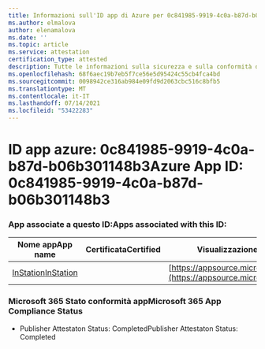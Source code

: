 ```yaml
---
title: Informazioni sull'ID app di Azure per 0c841985-9919-4c0a-b87d-b06b301148b3
ms.author: elmalova
author: elenamalova
ms.date: ''
ms.topic: article
ms.service: attestation
certification_type: attested
description: Tutte le informazioni sulla sicurezza e sulla conformità disponibili per 0c841985-9919-4c0a-b87d-b06b301148b3.
ms.openlocfilehash: 68f6aec19b7eb5f7ce56e5d95424c55cb4fca4bd
ms.sourcegitcommit: 0098942ce316ab984e09fd9d2063cbc516c8bfb5
ms.translationtype: MT
ms.contentlocale: it-IT
ms.lasthandoff: 07/14/2021
ms.locfileid: "53422283"
---
```

# <a name="azure-app-id-0c841985-9919-4c0a-b87d-b06b301148b3"></a><span data-ttu-id="f0882-103">ID app azure: 0c841985-9919-4c0a-b87d-b06b301148b3</span><span class="sxs-lookup"><span data-stu-id="f0882-103">Azure App ID: 0c841985-9919-4c0a-b87d-b06b301148b3</span></span>


### <a name="apps-associated-with-this-id"></a><span data-ttu-id="f0882-104">App associate a questo ID:</span><span class="sxs-lookup"><span data-stu-id="f0882-104">Apps associated with this ID:</span></span>
| <span data-ttu-id="f0882-105">**Nome app**</span><span class="sxs-lookup"><span data-stu-id="f0882-105">**App name**</span></span> | <span data-ttu-id="f0882-106">**Certificata**</span><span class="sxs-lookup"><span data-stu-id="f0882-106">**Certified**</span></span> | <span data-ttu-id="f0882-107">**Visualizzazione in AppSource**</span><span class="sxs-lookup"><span data-stu-id="f0882-107">**View in AppSource**</span></span> |
|-|-|-|
| [<span data-ttu-id="f0882-108">InStation</span><span class="sxs-lookup"><span data-stu-id="f0882-108">InStation</span></span>](https://docs.microsoft.com/en-us/microsoft-365-app-certification/forward/WA200001701) |  | [https://appsource.microsoft.com/product/office/WA200001701](https://appsource.microsoft.com/product/office/WA200001701) |

### <a name="microsoft-365-app-compliance-status"></a><span data-ttu-id="f0882-109">Microsoft 365 Stato conformità app</span><span class="sxs-lookup"><span data-stu-id="f0882-109">Microsoft 365 App Compliance Status</span></span>
- <span data-ttu-id="f0882-110">Publisher Attestaton Status: Completed</span><span class="sxs-lookup"><span data-stu-id="f0882-110">Publisher Attestaton Status: Completed</span></span>
